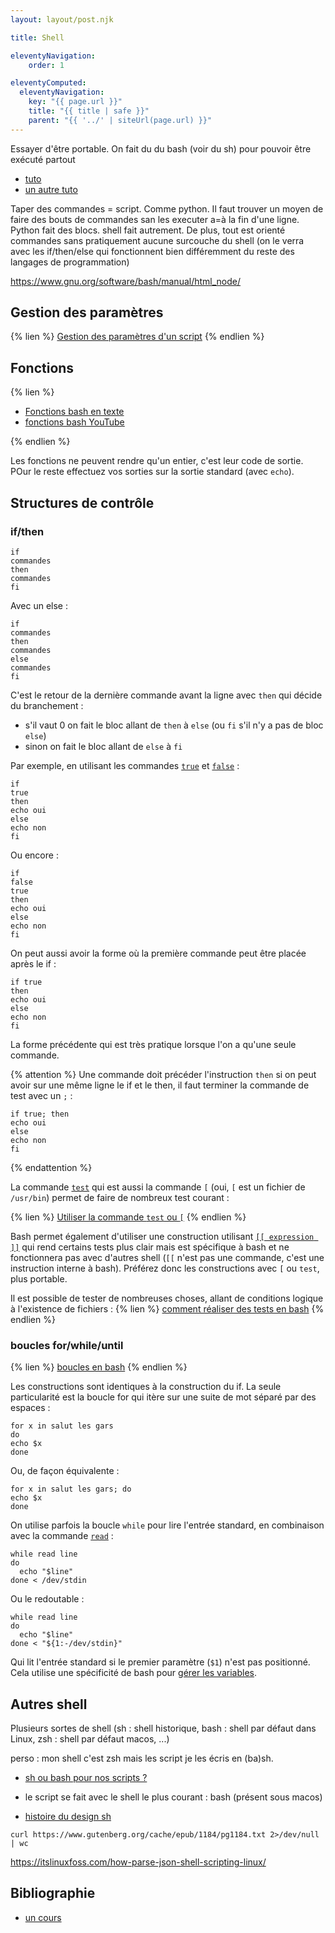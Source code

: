 ```yaml
---
layout: layout/post.njk

title: Shell

eleventyNavigation:
    order: 1

eleventyComputed:
  eleventyNavigation:
    key: "{{ page.url }}"
    title: "{{ title | safe }}"
    parent: "{{ '../' | siteUrl(page.url) }}"
---
```



Essayer d'être portable. On fait du du bash (voir du sh) pour pouvoir être exécuté partout

- [tuto](https://www.youtube.com/watch?v=tK9Oc6AEnR4)
- [un autre tuto](https://www.youtube.com/watch?v=KG97VzMjfMg)

Taper des commandes = script. Comme python. Il faut trouver un moyen de faire des bouts de commandes san les executer a=à la fin d'une ligne. Python fait des blocs. shell fait autrement. De plus, tout est orienté commandes sans pratiquement aucune surcouche du shell (on le verra avec les if/then/else qui fonctionnent bien différemment du reste des langages de programmation)

<https://www.gnu.org/software/bash/manual/html_node/>

## Gestion des paramètres

{% lien %}
[Gestion des paramètres d'un script](https://coderwall.com/p/85jnpq/bash-built-in-variables)
{% endlien %}

## Fonctions

{% lien %}

- [Fonctions bash en texte](https://linuxize.com/post/bash-functions/)
- [fonctions bash YouTube](https://www.youtube.com/watch?v=aqvc9kYnz0U&list=PLShDm2AZYnK1SdG3dufPdCqk08sOahUBP&index=2)

{% endlien %}

Les fonctions ne peuvent rendre qu'un entier, c'est leur code de sortie. POur le reste effectuez vos sorties sur la sortie standard (avec `echo`).

## Structures de contrôle

### if/then

```shell
if 
commandes
then
commandes
fi
```

Avec un else :

```shell
if 
commandes
then
commandes
else
commandes
fi
```

C'est le retour de la dernière commande avant la ligne avec `then` qui décide du branchement :

- s'il vaut 0 on fait le bloc allant de `then` à `else` (ou `fi` s'il n'y a pas de bloc `else`)
- sinon on fait le bloc allant de `else` à `fi`

Par exemple, en utilisant les commandes [`true`](https://man7.org/linux/man-pages/man1/true.1.html) et [`false`](https://man7.org/linux/man-pages/man1/false.1.html) :

```shell
if
true
then
echo oui
else
echo non
fi
```

Ou encore :

```shell
if
false
true
then
echo oui
else
echo non
fi
```

On peut aussi avoir la forme où la première commande peut être placée après le if :

```shell
if true
then
echo oui
else
echo non
fi
```

La forme précédente qui est très pratique lorsque l'on a qu'une seule commande.

{% attention %}
Une commande doit précéder l'instruction `then` si on peut avoir sur une même ligne le if et le then, il faut terminer la commande de test avec un `;` :

```shell
if true; then
echo oui
else
echo non
fi
```

{% endattention %}

La commande [`test`](https://linux.die.net/man/1/test) qui est aussi la commande `[` (oui, `[` est un fichier de `/usr/bin`) permet de faire de nombreux test courant :

{% lien %}
[Utiliser la commande `test` ou `[`](https://www.shellscript.sh/test.html)
{% endlien %}

Bash permet également d'utiliser une construction utilisant [`[[ expression ]]`](https://tldp.org/LDP/abs/html/testconstructs.html#DBLBRACKETS) qui rend certains tests plus clair mais est spécifique à bash et ne fonctionnera pas avec d'autres shell (`[[` n'est pas une commande, c'est une instruction interne à bash). Préférez donc les constructions avec `[` ou `test`, plus portable.

Il est possible de tester de nombreuses choses, allant de conditions logique à l'existence de fichiers :
{% lien %}
[comment réaliser des tests en bash](https://fr.wikibooks.org/wiki/Programmation_Bash/Tests)
{% endlien %}

### boucles for/while/until

{% lien %}
[boucles en bash](https://www.gnu.org/software/bash/manual/html_node/Looping-Constructs.html)
{% endlien %}

Les constructions sont identiques à la construction du if. La seule particularité est la boucle for qui itère sur une suite de mot séparé par des espaces :

```
for x in salut les gars
do                     
echo $x      
done                   
```

Ou, de façon équivalente :

```
for x in salut les gars; do
echo $x      
done                   
```

On utilise parfois la boucle `while` pour lire l'entrée standard, en combinaison avec la commande [`read`](https://www.quennec.fr/trucs-astuces/syst%C3%A8mes/gnulinux/programmation-shell-sous-gnulinux/les-bases-de-la-programmation-shell/la-commande-read) :

```
while read line
do
  echo "$line"
done < /dev/stdin
```

Ou le redoutable :

```
while read line
do
  echo "$line"
done < "${1:-/dev/stdin}"
```

Qui lit l'entrée standard si le premier paramètre (`$1`) n'est pas positionné. Cela utilise une spécificité de bash pour [gérer les variables](https://www.gnu.org/software/bash/manual/bash.html#Shell-Parameter-Expansion).

## Autres shell

Plusieurs sortes de shell (sh : shell historique, bash : shell par défaut dans Linux, zsh : shell par défaut macos, ...)

perso : mon shell c'est zsh mais les script je les écris en (ba)sh.

- [sh ou bash pour nos scripts ?](https://www.youtube.com/watch?v=8L7cM4q6TL8)

- le script se fait avec le shell le plus courant : bash (présent sous macos)
- [histoire du design sh](https://www.youtube.com/watch?v=FI_bZhV7wpI)

```
curl https://www.gutenberg.org/cache/epub/1184/pg1184.txt 2>/dev/null | wc
```

https://itslinuxfoss.com/how-parse-json-shell-scripting-linux/

## Bibliographie

- [un cours](https://michael-herbst.com/teaching/advanced-bash-scripting-2017/)
